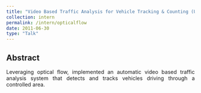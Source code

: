 ```yaml
---
title: "Video Based Traffic Analysis for Vehicle Tracking & Counting (Using Optical Flow)"
collection: intern
permalink: /intern/opticalflow
date: 2011-06-30
type: "Talk"
---
```

## Abstract
<p align="justify">
Leveraging optical flow, implemented an automatic video based traffic analysis system that detects and tracks vehicles driving through a controlled area.
</p>
